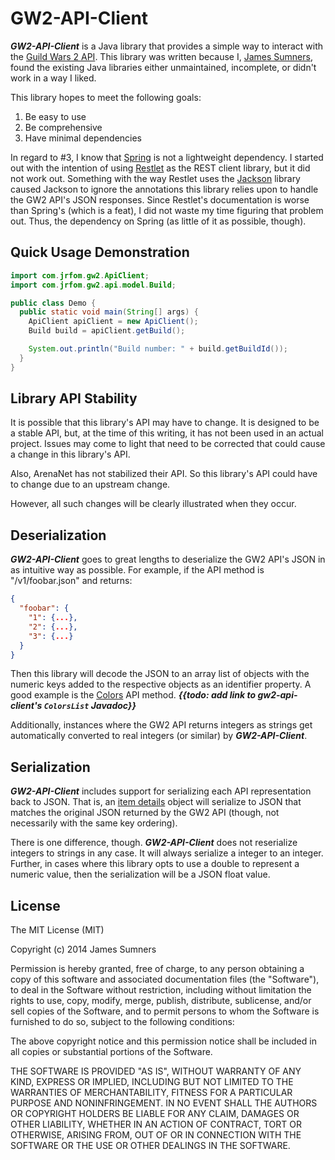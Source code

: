 # GW2-API-Client

***GW2-API-Client*** is a Java library that provides a simple way to interact
with the [Guild Wars 2 API](http://wiki.guildwars2.com/wiki/API:Main). This
library was written because I, [James Sumners](http://jrfom.com/), found the
existing Java libraries either unmaintained, incomplete, or didn't work in a
way I liked.

This library hopes to meet the following goals:

1. Be easy to use
2. Be comprehensive
3. Have minimal dependencies

In regard to #3, I know that [Spring](http://spring.io/) is not a lightweight
dependency. I started out with the intention of using [Restlet](http://restlet.org/)
as the REST client library, but it did not work out. Something with the way
Restlet uses the [Jackson](http://jackson.codehaus.org/Home) library caused
Jackson to ignore the annotations this library relies upon to handle the GW2
API's JSON responses. Since Restlet's documentation is worse than Spring's
(which is a feat), I did not waste my time figuring that problem out. Thus, the
dependency on Spring (as little of it as possible, though).

## Quick Usage Demonstration

```java
import com.jrfom.gw2.ApiClient;
import com.jrfom.gw2.api.model.Build;

public class Demo {
  public static void main(String[] args) {
    ApiClient apiClient = new ApiClient();
    Build build = apiClient.getBuild();

    System.out.println("Build number: " + build.getBuildId());
  }
}
```

## Library API Stability

It is possible that this library's API may have to change. It is designed to be
a stable API, but, at the time of this writing, it has not been used in an actual
project. Issues may come to light that need to be corrected that could cause a
change in this library's API.

Also, ArenaNet has not stabilized their API. So this library's API could have to
change due to an upstream change.

However, all such changes will be clearly illustrated when they occur.

## Deserialization

***GW2-API-Client*** goes to great lengths to deserialize the GW2 API's JSON in
as intuitive way as possible. For example, if the API method is "/v1/foobar.json"
and returns:

```json
{
  "foobar": {
    "1": {...},
    "2": {...},
    "3": {...}
  }
}
```

Then this library will decode the JSON to an array list of objects with the
numeric keys added to the respective objects as an identifier property. A good
example is the [Colors](http://wiki.guildwars2.com/wiki/API:1/colors) API
method. ***{{todo: add link to gw2-api-client's `ColorsList` Javadoc}}***

Additionally, instances where the GW2 API returns integers as strings get
automatically converted to real integers (or similar) by ***GW2-API-Client***.

## Serialization

***GW2-API-Client*** includes support for serializing each API representation
back to JSON. That is, an [item details](http://wiki.guildwars2.com/wiki/API:1/item_details)
object will serialize to JSON that matches the original JSON returned by the GW2
API (though, not necessarily with the same key ordering).

There is one difference, though. ***GW2-API-Client*** does not reserialize
integers to strings in any case. It will always serialize a integer to an integer.
Further, in cases where this library opts to use a double to represent a numeric
value, then the serialization will be a JSON float value.

## License

The MIT License (MIT)

Copyright (c) 2014 James Sumners

Permission is hereby granted, free of charge, to any person obtaining a copy
of this software and associated documentation files (the "Software"), to deal
in the Software without restriction, including without limitation the rights
to use, copy, modify, merge, publish, distribute, sublicense, and/or sell
copies of the Software, and to permit persons to whom the Software is
furnished to do so, subject to the following conditions:

The above copyright notice and this permission notice shall be included in
all copies or substantial portions of the Software.

THE SOFTWARE IS PROVIDED "AS IS", WITHOUT WARRANTY OF ANY KIND, EXPRESS OR
IMPLIED, INCLUDING BUT NOT LIMITED TO THE WARRANTIES OF MERCHANTABILITY,
FITNESS FOR A PARTICULAR PURPOSE AND NONINFRINGEMENT. IN NO EVENT SHALL THE
AUTHORS OR COPYRIGHT HOLDERS BE LIABLE FOR ANY CLAIM, DAMAGES OR OTHER
LIABILITY, WHETHER IN AN ACTION OF CONTRACT, TORT OR OTHERWISE, ARISING FROM,
OUT OF OR IN CONNECTION WITH THE SOFTWARE OR THE USE OR OTHER DEALINGS IN
THE SOFTWARE.